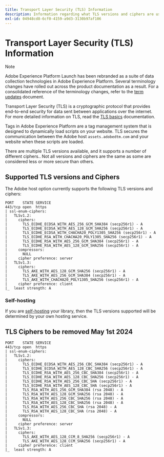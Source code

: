 ```yaml
---
title: Transport Layer Security (TLS) Information
description: Information regarding what TLS versions and ciphers are used
exl-id: 04948cd8-6cf0-4159-a9d3-3130b97af106
---
```

# Transport Layer Security (TLS) Information

>[!NOTE]
>
>Adobe Experience Platform Launch has been rebranded as a suite of data collection technologies in Adobe Experience Platform. Several terminology changes have rolled out across the product documentation as a result. For a consolidated reference of the terminology changes, refer to the [term updates](../../term-updates.md) document.

Transport Layer Security (TLS) is a cryptographic protocol that provides end-to-end security for data sent between applications over the internet. For more detailed information on TLS, read the [TLS basics](https://www.internetsociety.org/deploy360/tls/basics/) documentation.

Tags in Adobe Experience Platform are a tag management system that is designed to dynamically load scripts on your website. TLS secures the communication between the Adobe host `assets.adobedtm.com` and your website when these scripts are loaded.

There are multiple TLS versions available, and it supports a number of different ciphers.. Not all versions and ciphers are the same as some are considered less or more secure than others.

## Supported TLS versions and Ciphers

The Adobe host option currently supports the following TLS versions and ciphers:

```
PORT    STATE SERVICE
443/tcp open  https
| ssl-enum-ciphers:
|   TLSv1.2:
|     ciphers:
|       TLS_ECDHE_ECDSA_WITH_AES_256_GCM_SHA384 (secp256r1) - A
|       TLS_ECDHE_ECDSA_WITH_AES_128_GCM_SHA256 (secp256r1) - A
|       TLS_ECDHE_ECDSA_WITH_CHACHA20_POLY1305_SHA256 (secp256r1) - A
|       TLS_ECDHE_RSA_WITH_CHACHA20_POLY1305_SHA256 (secp256r1) - A
|       TLS_ECDHE_RSA_WITH_AES_256_GCM_SHA384 (secp256r1) - A
|       TLS_ECDHE_RSA_WITH_AES_128_GCM_SHA256 (secp256r1) - A
|     compressors:
|       NULL
|     cipher preference: server
|   TLSv1.3:
|     ciphers:
|       TLS_AKE_WITH_AES_128_GCM_SHA256 (secp256r1) - A
|       TLS_AKE_WITH_AES_256_GCM_SHA384 (secp256r1) - A
|       TLS_AKE_WITH_CHACHA20_POLY1305_SHA256 (secp256r1) - A
|     cipher preference: client
|_  least strength: A
```

### Self-hosting

If you are [self-hosting](../publishing/hosts/self-hosting-libraries.md) your library, then the TLS versions supported will be determined by your own hosting service.

## TLS Ciphers to be removed May 1st 2024

```
PORT    STATE SERVICE
443/tcp open  https
| ssl-enum-ciphers:
|   TLSv1.2:
|     ciphers:
|       TLS_ECDHE_ECDSA_WITH_AES_256_CBC_SHA384 (secp256r1) - A
|       TLS_ECDHE_ECDSA_WITH_AES_128_CBC_SHA256 (secp256r1) - A
|       TLS_ECDHE_RSA_WITH_AES_256_CBC_SHA384 (secp256r1) - A
|       TLS_ECDHE_RSA_WITH_AES_128_CBC_SHA256 (secp256r1) - A
|       TLS_ECDHE_RSA_WITH_AES_256_CBC_SHA (secp256r1) - A
|       TLS_ECDHE_RSA_WITH_AES_128_CBC_SHA (secp256r1) - A
|       TLS_RSA_WITH_AES_256_GCM_SHA384 (rsa 2048) - A
|       TLS_RSA_WITH_AES_128_GCM_SHA256 (rsa 2048) - A
|       TLS_RSA_WITH_AES_256_CBC_SHA256 (rsa 2048) - A
|       TLS_RSA_WITH_AES_128_CBC_SHA256 (rsa 2048) - A
|       TLS_RSA_WITH_AES_256_CBC_SHA (rsa 2048) - A
|       TLS_RSA_WITH_AES_128_CBC_SHA (rsa 2048) - A
|     compressors:
|       NULL
|     cipher preference: server
|   TLSv1.3:
|     ciphers:
|       TLS_AKE_WITH_AES_128_CCM_8_SHA256 (secp256r1) - A
|       TLS_AKE_WITH_AES_128_CCM_SHA256 (secp256r1) - A
|     cipher preference: client
|_  least strength: A
```
